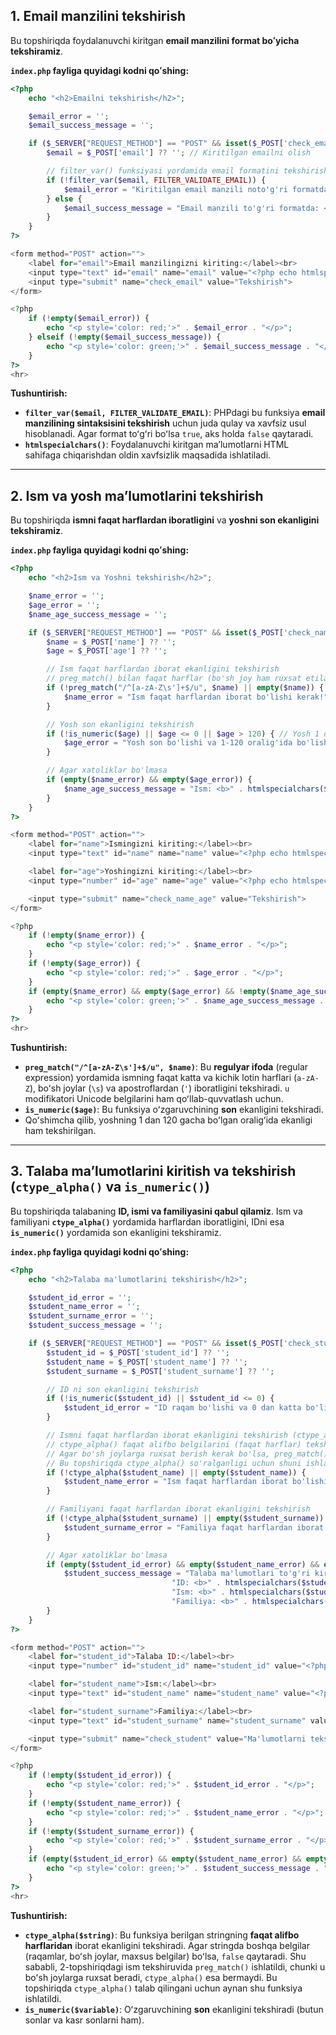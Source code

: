 ## 1\. Email manzilini tekshirish

Bu topshiriqda foydalanuvchi kiritgan **email manzilini format boʻyicha tekshiramiz**.

**`index.php` fayliga quyidagi kodni qoʻshing:**

```php
<?php
    echo "<h2>Emailni tekshirish</h2>";

    $email_error = '';
    $email_success_message = '';

    if ($_SERVER["REQUEST_METHOD"] == "POST" && isset($_POST['check_email'])) {
        $email = $_POST['email'] ?? ''; // Kiritilgan emailni olish

        // filter_var() funksiyasi yordamida email formatini tekshirish
        if (!filter_var($email, FILTER_VALIDATE_EMAIL)) {
            $email_error = "Kiritilgan email manzili noto'g'ri formatda!";
        } else {
            $email_success_message = "Email manzili to'g'ri formatda: <b>" . htmlspecialchars($email) . "</b>";
        }
    }
?>

<form method="POST" action="">
    <label for="email">Email manzilingizni kiriting:</label><br>
    <input type="text" id="email" name="email" value="<?php echo htmlspecialchars($_POST['email'] ?? ''); ?>" required><br><br>
    <input type="submit" name="check_email" value="Tekshirish">
</form>

<?php
    if (!empty($email_error)) {
        echo "<p style='color: red;'>" . $email_error . "</p>";
    } elseif (!empty($email_success_message)) {
        echo "<p style='color: green;'>" . $email_success_message . "</p>";
    }
?>
<hr>
```

**Tushuntirish:**

  * **`filter_var($email, FILTER_VALIDATE_EMAIL)`**: PHPdagi bu funksiya **email manzilining sintaksisini tekshirish** uchun juda qulay va xavfsiz usul hisoblanadi. Agar format toʻgʻri boʻlsa `true`, aks holda `false` qaytaradi.
  * **`htmlspecialchars()`**: Foydalanuvchi kiritgan maʼlumotlarni HTML sahifaga chiqarishdan oldin xavfsizlik maqsadida ishlatiladi.

-----

## 2\. Ism va yosh maʼlumotlarini tekshirish

Bu topshiriqda **ismni faqat harflardan iboratligini** va **yoshni son ekanligini tekshiramiz**.

**`index.php` fayliga quyidagi kodni qoʻshing:**

```php
<?php
    echo "<h2>Ism va Yoshni tekshirish</h2>";

    $name_error = '';
    $age_error = '';
    $name_age_success_message = '';

    if ($_SERVER["REQUEST_METHOD"] == "POST" && isset($_POST['check_name_age'])) {
        $name = $_POST['name'] ?? '';
        $age = $_POST['age'] ?? '';

        // Ism faqat harflardan iborat ekanligini tekshirish
        // preg_match() bilan faqat harflar (bo'sh joy ham ruxsat etiladi) va apostrof
        if (!preg_match("/^[a-zA-Z\s']+$/u", $name) || empty($name)) {
            $name_error = "Ism faqat harflardan iborat bo'lishi kerak!";
        }

        // Yosh son ekanligini tekshirish
        if (!is_numeric($age) || $age <= 0 || $age > 120) { // Yosh 1 dan 120 gacha bo'lishini ham tekshirish
            $age_error = "Yosh son bo'lishi va 1-120 oralig'ida bo'lishi kerak!";
        }

        // Agar xatoliklar bo'lmasa
        if (empty($name_error) && empty($age_error)) {
            $name_age_success_message = "Ism: <b>" . htmlspecialchars($name) . "</b>, Yosh: <b>" . htmlspecialchars($age) . "</b>. Ma'lumotlar to'g'ri.";
        }
    }
?>

<form method="POST" action="">
    <label for="name">Ismingizni kiriting:</label><br>
    <input type="text" id="name" name="name" value="<?php echo htmlspecialchars($_POST['name'] ?? ''); ?>" required><br><br>

    <label for="age">Yoshingizni kiriting:</label><br>
    <input type="number" id="age" name="age" value="<?php echo htmlspecialchars($_POST['age'] ?? ''); ?>" required><br><br>

    <input type="submit" name="check_name_age" value="Tekshirish">
</form>

<?php
    if (!empty($name_error)) {
        echo "<p style='color: red;'>" . $name_error . "</p>";
    }
    if (!empty($age_error)) {
        echo "<p style='color: red;'>" . $age_error . "</p>";
    }
    if (empty($name_error) && empty($age_error) && !empty($name_age_success_message)) {
        echo "<p style='color: green;'>" . $name_age_success_message . "</p>";
    }
?>
<hr>
```

**Tushuntirish:**

  * **`preg_match("/^[a-zA-Z\s']+$/u", $name)`**: Bu **regulyar ifoda** (regular expression) yordamida ismning faqat katta va kichik lotin harflari (`a-zA-Z`), boʻsh joylar (`\s`) va apostroflardan (`'`) iboratligini tekshiradi. `u` modifikatori Unicode belgilarini ham qoʻllab-quvvatlash uchun.
  * **`is_numeric($age)`**: Bu funksiya oʻzgaruvchining **son** ekanligini tekshiradi.
  * Qoʻshimcha qilib, yoshning 1 dan 120 gacha boʻlgan oraligʻida ekanligi ham tekshirilgan.

-----

## 3\. Talaba maʼlumotlarini kiritish va tekshirish (`ctype_alpha()` va `is_numeric()`)

Bu topshiriqda talabaning **ID, ismi va familiyasini qabul qilamiz**. Ism va familiyani **`ctype_alpha()`** yordamida harflardan iboratligini, IDni esa **`is_numeric()`** yordamida son ekanligini tekshiramiz.

**`index.php` fayliga quyidagi kodni qoʻshing:**

```php
<?php
    echo "<h2>Talaba ma'lumotlarini tekshirish</h2>";

    $student_id_error = '';
    $student_name_error = '';
    $student_surname_error = '';
    $student_success_message = '';

    if ($_SERVER["REQUEST_METHOD"] == "POST" && isset($_POST['check_student'])) {
        $student_id = $_POST['student_id'] ?? '';
        $student_name = $_POST['student_name'] ?? '';
        $student_surname = $_POST['student_surname'] ?? '';

        // ID ni son ekanligini tekshirish
        if (!is_numeric($student_id) || $student_id <= 0) {
            $student_id_error = "ID raqam bo'lishi va 0 dan katta bo'lishi kerak!";
        }

        // Ismni faqat harflardan iborat ekanligini tekshirish (ctype_alpha() faqat harflarni tekshiradi, bo'sh joyni emas!)
        // ctype_alpha() faqat alifbo belgilarini (faqat harflar) tekshiradi, bo'sh joylarga ruxsat bermaydi.
        // Agar bo'sh joylarga ruxsat berish kerak bo'lsa, preg_match() dan foydalanish afzal.
        // Bu topshiriqda ctype_alpha() so'ralganligi uchun shuni ishlatamiz va bo'sh joy bo'lsa xato beramiz.
        if (!ctype_alpha($student_name) || empty($student_name)) {
            $student_name_error = "Ism faqat harflardan iborat bo'lishi kerak (bo'sh joylarsiz)!";
        }

        // Familiyani faqat harflardan iborat ekanligini tekshirish
        if (!ctype_alpha($student_surname) || empty($student_surname)) {
            $student_surname_error = "Familiya faqat harflardan iborat bo'lishi kerak (bo'sh joylarsiz)!";
        }

        // Agar xatoliklar bo'lmasa
        if (empty($student_id_error) && empty($student_name_error) && empty($student_surname_error)) {
            $student_success_message = "Talaba ma'lumotlari to'g'ri kiritildi:<br>" .
                                    "ID: <b>" . htmlspecialchars($student_id) . "</b><br>" .
                                    "Ism: <b>" . htmlspecialchars($student_name) . "</b><br>" .
                                    "Familiya: <b>" . htmlspecialchars($student_surname) . "</b>";
        }
    }
?>

<form method="POST" action="">
    <label for="student_id">Talaba ID:</label><br>
    <input type="number" id="student_id" name="student_id" value="<?php echo htmlspecialchars($_POST['student_id'] ?? ''); ?>" required min="1"><br><br>

    <label for="student_name">Ism:</label><br>
    <input type="text" id="student_name" name="student_name" value="<?php echo htmlspecialchars($_POST['student_name'] ?? ''); ?>" required><br><br>

    <label for="student_surname">Familiya:</label><br>
    <input type="text" id="student_surname" name="student_surname" value="<?php echo htmlspecialchars($_POST['student_surname'] ?? ''); ?>" required><br><br>

    <input type="submit" name="check_student" value="Ma'lumotlarni tekshirish">
</form>

<?php
    if (!empty($student_id_error)) {
        echo "<p style='color: red;'>" . $student_id_error . "</p>";
    }
    if (!empty($student_name_error)) {
        echo "<p style='color: red;'>" . $student_name_error . "</p>";
    }
    if (!empty($student_surname_error)) {
        echo "<p style='color: red;'>" . $student_surname_error . "</p>";
    }
    if (empty($student_id_error) && empty($student_name_error) && empty($student_surname_error) && !empty($student_success_message)) {
        echo "<p style='color: green;'>" . $student_success_message . "</p>";
    }
?>
<hr>
```

**Tushuntirish:**

  * **`ctype_alpha($string)`**: Bu funksiya berilgan stringning **faqat alifbo harflaridan** iborat ekanligini tekshiradi. Agar stringda boshqa belgilar (raqamlar, boʻsh joylar, maxsus belgilar) boʻlsa, `false` qaytaradi. Shu sababli, 2-topshiriqdagi ism tekshiruvida `preg_match()` ishlatildi, chunki u boʻsh joylarga ruxsat beradi, `ctype_alpha()` esa bermaydi. Bu topshiriqda `ctype_alpha()` talab qilingani uchun aynan shu funksiya ishlatildi.
  * **`is_numeric($variable)`**: Oʻzgaruvchining **son** ekanligini tekshiradi (butun sonlar va kasr sonlarni ham).